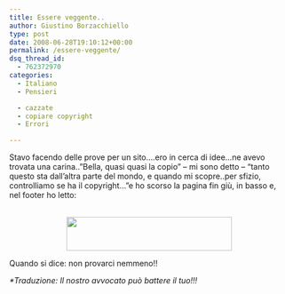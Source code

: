 ```yaml
---
title: Essere veggente..
author: Giustino Borzacchiello
type: post
date: 2008-06-28T19:10:12+00:00
permalink: /essere-veggente/
dsq_thread_id:
  - 762372970
categories:
  - Italiano
  - Pensieri

  - cazzate
  - copiare copyright
  - Errori

---
```

<p style="text-align: left;">
  Stavo facendo delle prove per un sito&#8230;.ero in cerca di idee&#8230;ne avevo trovata una carina..&#8221;Bella, quasi quasi la copio&#8221; &#8211; mi sono detto &#8211; &#8220;tanto questo sta dall&#8217;altra parte del mondo, e quando mi scopre..per sfizio, controlliamo se ha il copyright&#8230;&#8221;e ho scorso la pagina fin giù, in basso e, nel footer ho letto:
</p>

<p style="text-align: center;">
  <a href="http://giustino.blog/wp-content/uploads/2008/06/lawyer.png"><br /> </a><a href="https://i2.wp.com/v1.giustino.blog/wp-content/uploads/2008/06/lawyer.png"><img class="aligncenter size-full wp-image-462" title="lawyer" src="https://i2.wp.com/v1.giustino.blog/wp-content/uploads/2008/06/lawyer.png?resize=298%2C61" alt="" width="298" height="61" data-recalc-dims="1" /></a>
</p>

Quando si dice: non provarci nemmeno!!

_*Traduzione: Il nostro avvocato può battere il tuo!!!_